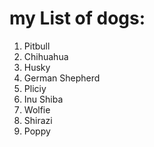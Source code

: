 # my List of dogs:
1. Pitbull
2. Chihuahua
3. Husky
4. German Shepherd
5. Pliciy
6. Inu Shiba
7. Wolfie
8. Shirazi
9. Poppy
